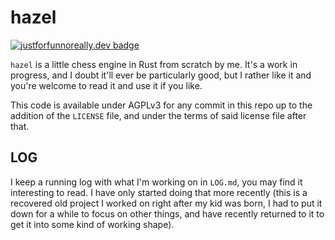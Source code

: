 # hazel

[![justforfunnoreally.dev badge](https://img.shields.io/badge/justforfunnoreally-dev-9ff)](https://justforfunnoreally.dev)

`hazel` is a little chess engine in Rust from scratch by me. It's a work in progress,
and I doubt it'll ever be particularly good, but I rather like it and you're welcome to
read it and use it if you like.

This code is available under AGPLv3 for any commit in this repo up to the addition of the `LICENSE`
file, and under the terms of said license file after that.

## LOG

I keep a running log with what I'm working on in `LOG.md`, you may find it interesting to read. I
have only started doing that more recently (this is a recovered old project I worked on right after
my kid was born, I had to put it down for a while to focus on other things, and have recently
returned to it to get it into some kind of working shape).
